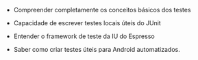 - Compreender completamente os conceitos básicos dos testes

- Capacidade de escrever testes locais úteis do JUnit

- Entender o framework de teste da IU do Espresso

- Saber como criar testes úteis para Android automatizados.
